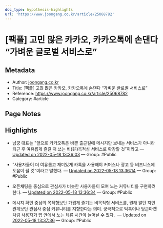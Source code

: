 ```yaml
---
doc_type: hypothesis-highlights
url: 'https://www.joongang.co.kr/article/25068782'
---
```


# [팩플] 고민 많은 카카오, 카카오톡에 손댄다 “가벼운 글로벌 서비스로”

## Metadata
- Author: [joongang.co.kr]()
- Title: [팩플] 고민 많은 카카오, 카카오톡에 손댄다 “가벼운 글로벌 서비스로”
- Reference: https://www.joongang.co.kr/article/25068782
- Category: #article

## Page Notes
## Highlights
- 남궁 대표는 "앞으로 카카오톡은 바쁜 출근길에 메시지만 보내는 서비스가 아니라 퇴근 후 여유롭게 즐길 때 쓰는 비(非)목적성 서비스로 확장할 것”이라고 — [Updated on 2022-05-18 13:36:03](https://hyp.is/BomCftZkEeyzvS9SYCaF4w/www.joongang.co.kr/article/25068782) — Group: #Public

- “사용자들이 더 여유롭고 재미있게 카톡을 사용해야 커머스나 광고 등 비즈니스에 도움이 될 것”이라고 말했다. — [Updated on 2022-05-18 13:36:14](https://hyp.is/DP9WONZkEeyeSD-NbzB7Rg/www.joongang.co.kr/article/25068782) — Group: #Public

- 오픈채팅을 중심으로 관심사가 비슷한 사용자들이 모여 노는 커뮤니티를 구현하려 한다.  — [Updated on 2022-05-18 13:36:34](https://hyp.is/GOLYEtZkEeyjEvcmyAQCHg/www.joongang.co.kr/article/25068782) — Group: #Public

-  메시지 확인 중심의 목적형보단 가겹게 즐기는 비목적형 서비스를, 원래 알던 지인 관계보단 관심사 중심 커뮤니티를 지향한다는 의미. 궁극적으로 틱톡이나 당근마켓처럼 사용자가 앱 안에서 노는 체류 시간이 늘어날 수 있다.  — [Updated on 2022-05-18 13:37:36](https://hyp.is/Ph9U1NZkEeysVvsPt0q-XQ/www.joongang.co.kr/article/25068782) — Group: #Public



